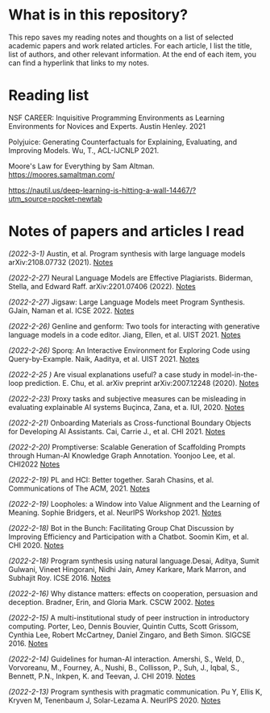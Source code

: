 # What is in this repository?

This repo saves my reading notes and thoughts on a list of selected academic papers and work related articles. For each article, I list the title, list of authors, and other relevant information. At the end of each item, you can find a hyperlink that links to my notes.

<!-- I also add visual tags to each paper. Here are what they meant:

🤖: collaboration -->

# Reading list

NSF CAREER: Inquisitive Programming Environments as Learning Environments for Novices and Experts. Austin Henley. 2021

Polyjuice: Generating Counterfactuals for Explaining, Evaluating, and Improving Models. Wu, T., ACL-IJCNLP 2021.

Moore's Law for Everything by Sam Altman. https://moores.samaltman.com/

https://nautil.us/deep-learning-is-hitting-a-wall-14467/?utm_source=pocket-newtab

# Notes of papers and articles I read

<em>(2022-3-1)</em> Austin, et al. Program synthesis with large language models arXiv:2108.07732 (2021). [Notes](notes/austin_arxiv2021/austin_arxiv2021.md)

<em>(2022-2-27)</em> Neural Language Models are Effective Plagiarists. Biderman, Stella, and Edward Raff. arXiv:2201.07406 (2022).
[Notes](notes/biderman_arxiv2022/biderman_arxiv2022.md)

<em>(2022-2-27)</em> Jigsaw: Large Language Models meet Program Synthesis. GJain, Naman et al. ICSE 2022. [Notes](notes/jain_icse2022/jain_icse2022.md)

<em>(2022-2-26)</em> Genline and genform: Two tools for interacting with generative language models in a code editor. Jiang, Ellen, et al. UIST 2021. [Notes](notes/jiang_uist2021/jiang_uist2021.md)

<em>(2022-2-26)</em> Sporq: An Interactive Environment for Exploring Code using Query-by-Example. Naik, Aaditya, et al. UIST 2021. [Notes](notes/naik_uist2021/naik_uist2021.md)

<em>(2022-2-25 )</em> Are visual explanations useful? a case study in model-in-the-loop prediction. E. Chu, et al. arXiv preprint arXiv:2007.12248 (2020). [Notes](notes/chu_archive2020/chu_archive2020.md)

<em>(2022-2-23)</em> Proxy tasks and subjective measures can be misleading in evaluating explainable AI systems Buçinca, Zana, et a. IUI, 2020. [Notes](notes/zana_iui2020/zana_iui2020.md)

<em>(2022-2-21)</em> Onboarding Materials as Cross-functional Boundary Objects for Developing AI Assistants. Cai, Carrie J., et al. CHI 2021. [Notes](notes/cai_chi2021/cai_chi2021.md)

<em>(2022-2-20)</em> Promptiverse: Scalable Generation of Scaffolding Prompts through Human-AI Knowledge Graph Annotation. Yoonjoo Lee, et al. CHI2022 [Notes](notes/lee_chi2022/lee_chi2022.md)

<em>(2022-2-19)</em> PL and HCI: Better together. Sarah Chasins, et al. Communications of The ACM, 2021. [Notes](notes/chasins_comm2021/chasins_comm2021.md)

<em>(2022-2-19)</em> Loopholes: a Window into Value Alignment and the Learning of Meaning. Sophie Bridgers, et al. NeurIPS Workshop 2021. [Notes](notes/bridgers_nips2021/bridgers_nips2021.md)

<em>(2022-2-18)</em> Bot in the Bunch: Facilitating Group Chat Discussion by Improving Efficiency and Participation with a Chatbot. Soomin Kim, et al. CHI 2020. [Notes](notes/kim_chi2020/kim_chi2020.md)

<em>(2022-2-18)</em> Program synthesis using natural language.Desai, Aditya, Sumit Gulwani, Vineet Hingorani, Nidhi Jain, Amey Karkare, Mark Marron, and Subhajit Roy. ICSE 2016. [Notes](notes/desai_icse2016/desai_icse2016.md)

<em>(2022-2-16)</em> Why distance matters: effects on cooperation, persuasion and deception. Bradner, Erin, and Gloria Mark. CSCW 2002. [Notes](notes/bradner_cscw2002/bradner_cscw2002.md)

<em>(2022-2-15)</em> A multi-institutional study of peer instruction in introductory computing. Porter, Leo, Dennis Bouvier, Quintin Cutts, Scott Grissom, Cynthia Lee, Robert McCartney, Daniel Zingaro, and Beth Simon. SIGCSE 2016. [Notes](notes/porter_cse2016/porter_cse2016.md)

<em>(2022-2-14)</em> Guidelines for human-AI interaction. Amershi, S., Weld, D., Vorvoreanu, M., Fourney, A., Nushi, B., Collisson, P., Suh, J., Iqbal, S., Bennett, P.N., Inkpen, K. and Teevan, J. CHI 2019. [Notes](notes/amershi_chi2019/amershi_chi2019.md)

<em>(2022-2-13)</em> Program synthesis with pragmatic communication. Pu Y, Ellis K, Kryven M, Tenenbaum J, Solar-Lezama A. NeurIPS 2020. [Notes](notes/pu_nips2020/pu_nips2020.md)

<!-- <em>(Feb 13th, 2022)</em> Proxy Tasks and Subjective Measures Can Be Misleading in Evaluating Explainable AI Systems. Zana Bucinca*, Phoebe Lin*, Krzysztof Gajos, Elena L. Glassman. IUI 2020. [Notes](notes/bucinca_iui_2020.md) -->
